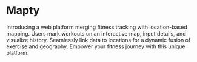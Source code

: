 # Mapty
 Introducing a web platform merging fitness tracking with location-based mapping. Users mark workouts on an interactive map, input details, and visualize history. Seamlessly link data to locations for a dynamic fusion of exercise and geography. Empower your fitness journey with this unique platform.
